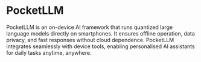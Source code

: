 # PocketLLM
PocketLLM is an on-device AI framework that runs quantized large language models directly on smartphones. It ensures offline operation, data privacy, and fast responses without cloud dependence. PocketLLM integrates seamlessly with device tools, enabling personalised AI assistants for daily tasks anytime, anywhere.
